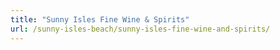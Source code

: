 ```yaml
---
title: "Sunny Isles Fine Wine & Spirits"
url: /sunny-isles-beach/sunny-isles-fine-wine-and-spirits/
---
```

